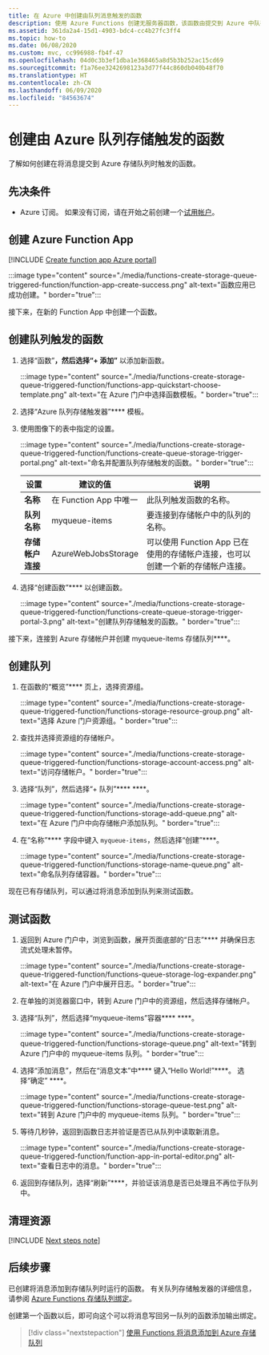 ```yaml
---
title: 在 Azure 中创建由队列消息触发的函数
description: 使用 Azure Functions 创建无服务器函数，该函数由提交到 Azure 中队列的消息调用。
ms.assetid: 361da2a4-15d1-4903-bdc4-cc4b27fc3ff4
ms.topic: how-to
ms.date: 06/08/2020
ms.custom: mvc, cc996988-fb4f-47
ms.openlocfilehash: 04d0c3b3ef1dba1e368465a8d5b3b252ac15cd69
ms.sourcegitcommit: f1a76ee3242698123a3d77f44c860db040b48f70
ms.translationtype: HT
ms.contentlocale: zh-CN
ms.lasthandoff: 06/09/2020
ms.locfileid: "84563674"
---
```

# <a name="create-a-function-triggered-by-azure-queue-storage"></a>创建由 Azure 队列存储触发的函数

了解如何创建在将消息提交到 Azure 存储队列时触发的函数。

## <a name="prerequisites"></a>先决条件

- Azure 订阅。 如果没有订阅，请在开始之前创建一个[试用帐户](https://www.azure.cn/pricing/1rmb-trial)。

## <a name="create-an-azure-function-app"></a>创建 Azure Function App

[!INCLUDE [Create function app Azure portal](../../includes/functions-create-function-app-portal.md)]

   :::image type="content" source="./media/functions-create-storage-queue-triggered-function/function-app-create-success.png" alt-text="函数应用已成功创建。" border="true":::

接下来，在新的 Function App 中创建一个函数。

<a name="create-function"></a>

## <a name="create-a-queue-triggered-function"></a>创建队列触发的函数

1. 选择“函数”****，然后选择“+ 添加”**** 以添加新函数。

   :::image type="content" source="./media/functions-create-storage-queue-triggered-function/functions-app-quickstart-choose-template.png" alt-text="在 Azure 门户中选择函数模板。" border="true":::

1. 选择“Azure 队列存储触发器”**** 模板。

1. 使用图像下的表中指定的设置。

    :::image type="content" source="./media/functions-create-storage-queue-triggered-function/functions-create-queue-storage-trigger-portal.png" alt-text="命名并配置队列存储触发的函数。" border="true":::


    | 设置 | 建议的值 | 说明 |
    |---|---|---|
    | **名称** | 在 Function App 中唯一 | 此队列触发函数的名称。 |
    | **队列名称**   | myqueue-items    | 要连接到存储帐户中的队列的名称。 |
    | **存储帐户连接** | AzureWebJobsStorage | 可以使用 Function App 已在使用的存储帐户连接，也可以创建一个新的存储帐户连接。  |    

1. 选择“创建函数”**** 以创建函数。

    :::image type="content" source="./media/functions-create-storage-queue-triggered-function/functions-create-queue-storage-trigger-portal-3.png" alt-text="创建队列存储触发的函数。" border="true":::

接下来，连接到 Azure 存储帐户并创建 myqueue-items 存储队列****。

## <a name="create-the-queue"></a>创建队列

1. 在函数的“概览”**** 页上，选择资源组。

    :::image type="content" source="./media/functions-create-storage-queue-triggered-function/functions-storage-resource-group.png" alt-text="选择 Azure 门户资源组。" border="true":::

1. 查找并选择资源组的存储帐户。

    :::image type="content" source="./media/functions-create-storage-queue-triggered-function/functions-storage-account-access.png" alt-text="访问存储帐户。" border="true":::

1. 选择“队列”，然后选择“+ 队列”**** ****。 

    :::image type="content" source="./media/functions-create-storage-queue-triggered-function/functions-storage-add-queue.png" alt-text="在 Azure 门户中向存储帐户添加队列。" border="true":::

1. 在“名称”**** 字段中键入 `myqueue-items`，然后选择“创建”****。

    :::image type="content" source="./media/functions-create-storage-queue-triggered-function/functions-storage-name-queue.png" alt-text="命名队列存储容器。" border="true":::

现在已有存储队列，可以通过将消息添加到队列来测试函数。

## <a name="test-the-function"></a>测试函数

1. 返回到 Azure 门户中，浏览到函数，展开页面底部的“日志”**** 并确保日志流式处理未暂停。

    :::image type="content" source="./media/functions-create-storage-queue-triggered-function/functions-queue-storage-log-expander.png" alt-text="在 Azure 门户中展开日志。" border="true":::

1. 在单独的浏览器窗口中，转到 Azure 门户中的资源组，然后选择存储帐户。

1. 选择“队列”，然后选择“myqueue-items”容器**** ****。

    :::image type="content" source="./media/functions-create-storage-queue-triggered-function/functions-storage-queue.png" alt-text="转到 Azure 门户中的 myqueue-items 队列。" border="true":::

1. 选择“添加消息”，然后在“消息文本”中**** 键入“Hello World!”****。 选择“确定” ****。

    :::image type="content" source="./media/functions-create-storage-queue-triggered-function/functions-storage-queue-test.png" alt-text="转到 Azure 门户中的 myqueue-items 队列。" border="true":::

1. 等待几秒钟，返回到函数日志并验证是否已从队列中读取新消息。

    :::image type="content" source="./media/functions-create-storage-queue-triggered-function/function-app-in-portal-editor.png" alt-text="查看日志中的消息。" border="true":::

1. 返回到存储队列，选择“刷新”****，并验证该消息是否已处理且不再位于队列中。

## <a name="clean-up-resources"></a>清理资源

[!INCLUDE [Next steps note](../../includes/functions-quickstart-cleanup.md)]

## <a name="next-steps"></a>后续步骤

已创建将消息添加到存储队列时运行的函数。 有关队列存储触发器的详细信息，请参阅 [Azure Functions 存储队列绑定](functions-bindings-storage-queue.md)。

创建第一个函数以后，即可向这个可以将消息写回另一队列的函数添加输出绑定。

> [!div class="nextstepaction"]
> [使用 Functions 将消息添加到 Azure 存储队列](functions-integrate-storage-queue-output-binding.md)

